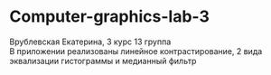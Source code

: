 # Computer-graphics-lab-3
Врублевская Екатерина, 3 курс 13 группа   
В приложении реализованы линейное контрастирование, 2 вида эквализации гистограммы и медианный фильтр
